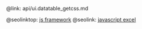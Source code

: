 @link: api/ui.datatable_getcss.md

@seolinktop: [js framework](https://webix.com)
@seolink: [javascript excel](https://webix.com/widget/excel_viewer/)